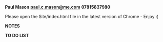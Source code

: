 **Paul Mason**
**paul.c.mason@me.com**
**07815837980**

Please open the Site/index.html file in the latest version of Chrome - Enjoy :)

**NOTES**





**TO DO LIST**

